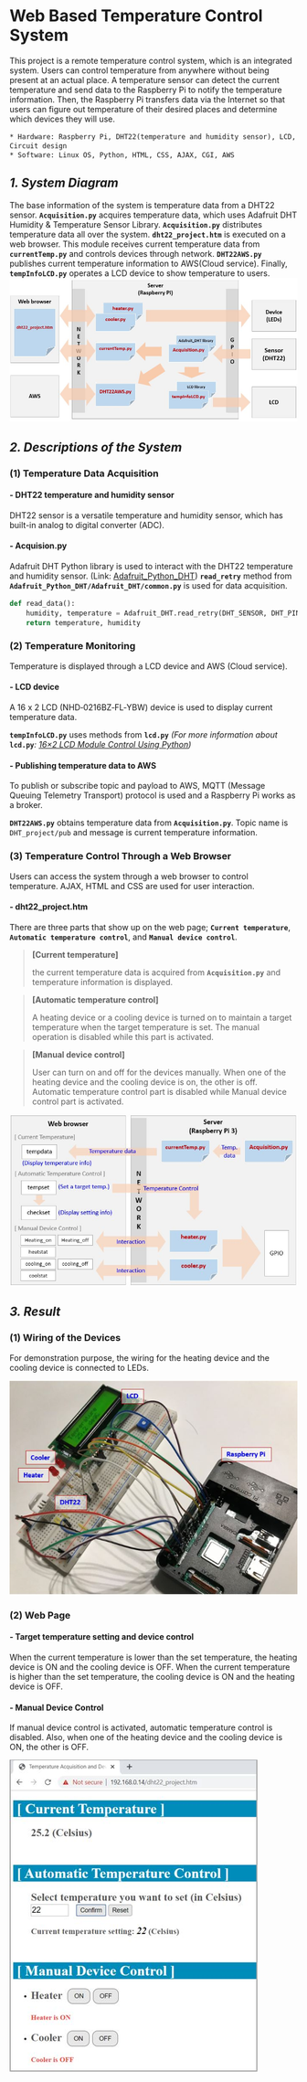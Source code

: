 # Web Based Temperature Control System

This project is a remote temperature control system, which is an integrated system. Users can control temperature from anywhere without being present at an actual place. A temperature sensor can detect the current temperature and send data to the Raspberry Pi to notify the temperature information. Then, the Raspberry Pi transfers data via the Internet so that users can figure out temperature of their desired places and determine which devices they will use.

```
* Hardware: Raspberry Pi, DHT22(temperature and humidity sensor), LCD, Circuit design
* Software: Linux OS, Python, HTML, CSS, AJAX, CGI, AWS
```

## _1. System Diagram_
The base information of the system is temperature data from a DHT22 sensor. **`Acquisition.py`** acquires temperature data, which uses Adafruit DHT Humidity & Temperature Sensor Library. **`Acquisition.py`** distributes temperature data all over the system. **`dht22_project.htm`** is executed on a web browser. This module receives current temperature data from **`currentTemp.py`** and controls devices through network. **`DHT22AWS.py`** publishes current temperature information to AWS(Cloud service). Finally, **`tempInfoLCD.py`** operates a LCD device to show temperature to users.
![alt text](https://github.com/lkyungho/Images/blob/master/temperature-control-diagram.JPG "System Diagram")
## _2. Descriptions of the System_
### (1) Temperature Data Acquisition
#### - DHT22 temperature and humidity sensor
DHT22 sensor is a versatile temperature and humidity sensor, which has built-in analog to digital converter (ADC).
#### - Acquision.py
Adafruit DHT Python library is used to interact with the DHT22 temperature and humidity sensor.
(Link: [Adafruit_Python_DHT](https://github.com/adafruit/Adafruit_Python_DHT))
**`read_retry`** method from **`Adafruit_Python_DHT/Adafruit_DHT/common.py`** is used for data acquisition.
```python
def read_data():
	humidity, temperature = Adafruit_DHT.read_retry(DHT_SENSOR, DHT_PIN)
	return temperature, humidity
```
### (2) Temperature Monitoring
Temperature is displayed through a LCD device and AWS (Cloud service).
#### - LCD device
A 16 x 2 LCD (NHD‐0216BZ‐FL‐YBW) device is used to display current temperature data.

**`tempInfoLCD.py`** uses methods from **`lcd.py`** _(For more information about_ **`lcd.py`**_: [16×2 LCD Module Control Using Python](https://www.raspberrypi-spy.co.uk/2012/07/16x2-lcd-module-control-using-python))_
#### - Publishing temperature data to AWS
To publish or subscribe topic and payload to AWS, MQTT (Message Queuing Telemetry Transport) protocol is used and a Raspberry Pi works as a broker.

**`DHT22AWS.py`** obtains temperature data from **`Acquisition.py`**. Topic name is `DHT_project/pub` and message is current temperature information.

### (3) Temperature Control Through a Web Browser
Users can access the system through a web browser to control temperature. AJAX, HTML and CSS are used for user interaction.
#### - dht22_project.htm
There are three parts that show up on the web page; **`Current temperature`**, **`Automatic temperature control`**, and **`Manual device control`**. 
> **[Current temperature]**
>
>the current temperature data is acquired from **`Acquisition.py`** and temperature information is displayed.

> **[Automatic temperature control]**
>
> A heating device or a cooling device is turned on to maintain a target temperature when the target temperature is set. The manual operation is disabled while this part is activated.

> **[Manual device control]**
>
> User can turn on and off for the devices manually. When one of the heating device and the cooling device is on, the other is off. Automatic temperature control part is disabled while Manual device control part is activated.

![alt text](https://github.com/lkyungho/Images/blob/master/temperature-control-web.JPG "Web control")

## _3. Result_
### (1) Wiring of the Devices
For demonstration purpose, the wiring for the heating device and the cooling device is connected to LEDs.

![alt text](https://github.com/lkyungho/Images/blob/master/temperature-control-wiring.JPG "Wiring")

### (2) Web Page
#### - Target temperature setting and device control
When the current temperature is lower than the set temperature, the heating device is ON and the cooling device is OFF. When the current temperature is higher than the set temperature, the cooling device is ON and the heating device is OFF.
#### - Manual Device Control
If manual device control is activated, automatic temperature control is disabled. Also, when one of the heating device and the cooling device is ON, the other is OFF.

![alt text](https://github.com/lkyungho/Images/blob/master/temperature-control-webpage.JPG "Web page")
